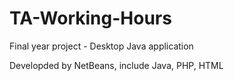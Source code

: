 # TA-Working-Hours
Final year project - Desktop Java application

Developded by NetBeans, include Java, PHP, HTML

